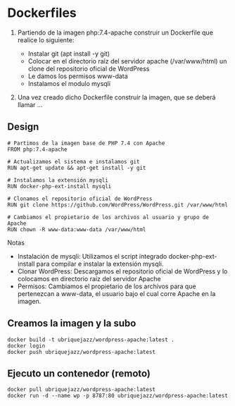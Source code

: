 # Dockerfiles

1. Partiendo de la imagen php:7.4-apache construir un Dockerfile que realice lo siguiente:
    - Instalar git (apt install -y git)
    - Colocar en el directorio raíz del servidor apache (/var/www/html) un clone del repositorio oficial de WordPress
    - Le damos los permisos www-data
    - Instalamos el modulo mysqli

2. Una vez creado dicho Dockerfile construir la imagen, que se deberá llamar ...

## Design

    # Partimos de la imagen base de PHP 7.4 con Apache
    FROM php:7.4-apache

    # Actualizamos el sistema e instalamos git
    RUN apt-get update && apt-get install -y git 

    # Instalamos la extensión mysqli
    RUN docker-php-ext-install mysqli

    # Clonamos el repositorio oficial de WordPress
    RUN git clone https://github.com/WordPress/WordPress.git /var/www/html

    # Cambiamos el propietario de los archivos al usuario y grupo de Apache
    RUN chown -R www-data:www-data /var/www/html

Notas
- Instalación de mysqli: Utilizamos el script integrado docker-php-ext-install para compilar e instalar la extensión mysqli.
- Clonar WordPress: Descargamos el repositorio oficial de WordPress y lo colocamos en directorio raíz del servidor Apache
- Permisos: Cambiamos el propietario de los archivos para que pertenezcan a www-data, el usuario bajo el cual corre Apache en la imagen.

## Creamos la imagen y la subo

    docker build -t ubriquejazz/wordpress-apache:latest .
    docker login
    docker push ubriquejazz/wordpress-apache:latest

## Ejecuto un contenedor (remoto)

    docker pull ubriquejazz/wordpress-apache:latest
    docker run -d --name wp -p 8787:80 ubriquejazz/wordpress-apache:latest  